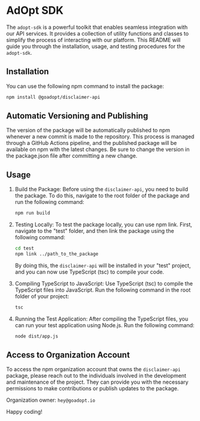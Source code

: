 # AdOpt SDK

The `adopt-sdk` is a powerful toolkit that enables seamless integration with our API services. It provides a collection of utility functions and classes to simplify the process of interacting with our platform. This README will guide you through the installation, usage, and testing procedures for the `adopt-sdk`.

## Installation

You can use the following npm command to install the package:

```bash
npm install @goadopt/disclaimer-api
```

## Automatic Versioning and Publishing

The version of the package will be automatically published to npm whenever a new commit is made to the repository. This process is managed through a GitHub Actions pipeline, and the published package will be available on npm with the latest changes. Be sure to change the version in the package.json file after committing a new change.

## Usage

1. Build the Package:
   Before using the `disclaimer-api`, you need to build the package. To do this, navigate to the root folder of the package and run the following command:

   ```bash
   npm run build
   ```

2. Testing Locally:
   To test the package locally, you can use npm link. First, navigate to the "test" folder, and then link the package using the following command:

   ```bash
   cd test
   npm link ../path_to_the_package
   ```

   By doing this, the `disclaimer-api` will be installed in your "test" project, and you can now use TypeScript (tsc) to compile your code.

3. Compiling TypeScript to JavaScript:
   Use TypeScript (tsc) to compile the TypeScript files into JavaScript. Run the following command in the root folder of your project:

   ```bash
   tsc
   ```

4. Running the Test Application:
   After compiling the TypeScript files, you can run your test application using Node.js. Run the following command:

   ```bash
   node dist/app.js
   ```

## Access to Organization Account

To access the npm organization account that owns the `disclaimer-api` package, please reach out to the individuals involved in the development and maintenance of the project. They can provide you with the necessary permissions to make contributions or publish updates to the package.

Organization owner: `hey@goadopt.io`

Happy coding!
